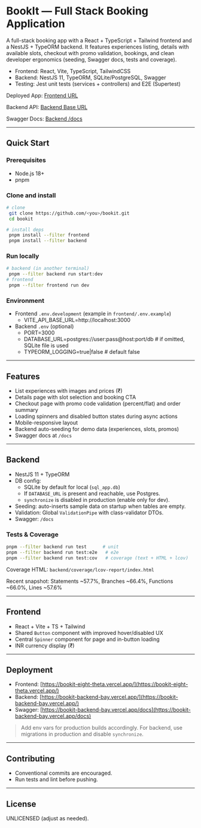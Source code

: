# BookIt — Full Stack Booking Application

A full-stack booking app with a React + TypeScript + Tailwind frontend and a NestJS + TypeORM backend. It features experiences listing, details with available slots, checkout with promo validation, bookings, and clean developer ergonomics (seeding, Swagger docs, tests and coverage).

- Frontend: React, Vite, TypeScript, TailwindCSS
- Backend: NestJS 11, TypeORM, SQLite/PostgreSQL, Swagger
- Testing: Jest unit tests (services + controllers) and E2E (Supertest)

Deployed App: [Frontend URL](https://bookit-eight-theta.vercel.app/)

Backend API: [Backend Base URL](https://bookit-backend-bay.vercel.app/)

Swagger Docs: [Backend /docs](https://bookit-backend-bay.vercel.app/docs)

---

## Quick Start

### Prerequisites
- Node.js 18+
- pnpm

### Clone and install
```bash
# clone
 git clone https://github.com/<you>/bookit.git
 cd bookit

# install deps
 pnpm install --filter frontend
 pnpm install --filter backend
```

### Run locally
```bash
# backend (in another terminal)
 pnpm --filter backend run start:dev
# frontend
 pnpm --filter frontend run dev
```

### Environment
- Frontend `.env.development` (example in `frontend/.env.example`)
  - VITE_API_BASE_URL=http://localhost:3000
- Backend `.env` (optional)
  - PORT=3000
  - DATABASE_URL=postgres://user:pass@host:port/db  # if omitted, SQLite file is used
  - TYPEORM_LOGGING=true|false  # default false

---

## Features
- List experiences with images and prices (₹)
- Details page with slot selection and booking CTA
- Checkout page with promo code validation (percent/flat) and order summary
- Loading spinners and disabled button states during async actions
- Mobile-responsive layout
- Backend auto-seeding for demo data (experiences, slots, promos)
- Swagger docs at `/docs`

---

## Backend
- NestJS 11 + TypeORM
- DB config:
  - SQLite by default for local (`sql_app.db`)
  - If `DATABASE_URL` is present and reachable, use Postgres.
  - `synchronize` is disabled in production (enable only for dev).
- Seeding: auto-inserts sample data on startup when tables are empty.
- Validation: Global `ValidationPipe` with class-validator DTOs.
- Swagger: `/docs`

### Tests & Coverage
```bash
pnpm --filter backend run test      # unit
pnpm --filter backend run test:e2e   # e2e
pnpm --filter backend run test:cov   # coverage (text + HTML + lcov)
```
Coverage HTML: `backend/coverage/lcov-report/index.html`

Recent snapshot: Statements ~57.7%, Branches ~66.4%, Functions ~66.0%, Lines ~57.6%

---

## Frontend
- React + Vite + TS + Tailwind
- Shared `Button` component with improved hover/disabled UX
- Central `Spinner` component for page and in-button loading
- INR currency display (₹)

---

## Deployment
- Frontend: [https://bookit-eight-theta.vercel.app/](https://bookit-eight-theta.vercel.app/)
- Backend: [https://bookit-backend-bay.vercel.app/](https://bookit-backend-bay.vercel.app/)
- Swagger: [https://bookit-backend-bay.vercel.app/docs](https://bookit-backend-bay.vercel.app/docs)

> Add env vars for production builds accordingly. For backend, use migrations in production and disable `synchronize`.

---

## Contributing
- Conventional commits are encouraged.
- Run tests and lint before pushing.

---

## License
UNLICENSED (adjust as needed).
